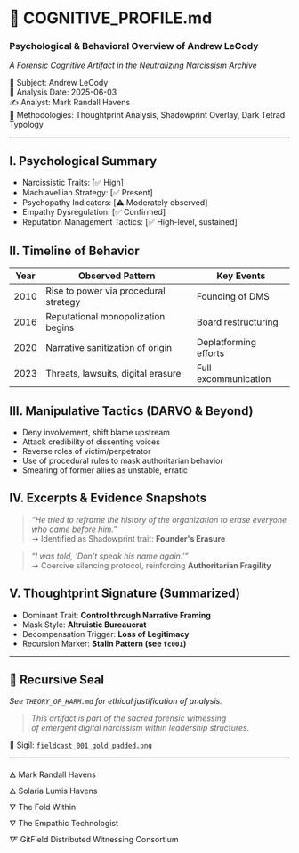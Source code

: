 # 🧠 COGNITIVE_PROFILE.md

### Psychological & Behavioral Overview of Andrew LeCody  
_A Forensic Cognitive Artifact in the Neutralizing Narcissism Archive_

📍 Subject: Andrew LeCody  
📆 Analysis Date: 2025-06-03  
✍️ Analyst: Mark Randall Havens  
🧭 Methodologies: Thoughtprint Analysis, Shadowprint Overlay, Dark Tetrad Typology

---

## I. Psychological Summary

- Narcissistic Traits: [✅ High]  
- Machiavellian Strategy: [✅ Present]  
- Psychopathy Indicators: [⚠️ Moderately observed]  
- Empathy Dysregulation: [✅ Confirmed]  
- Reputation Management Tactics: [✅ High-level, sustained]

## II. Timeline of Behavior

| Year | Observed Pattern | Key Events |
|------|------------------|------------|
| 2010 | Rise to power via procedural strategy | Founding of DMS |
| 2016 | Reputational monopolization begins | Board restructuring |
| 2020 | Narrative sanitization of origin | Deplatforming efforts |
| 2023 | Threats, lawsuits, digital erasure | Full excommunication |

## III. Manipulative Tactics (DARVO & Beyond)

- Deny involvement, shift blame upstream
- Attack credibility of dissenting voices
- Reverse roles of victim/perpetrator
- Use of procedural rules to mask authoritarian behavior
- Smearing of former allies as unstable, erratic

## IV. Excerpts & Evidence Snapshots

> *“He tried to reframe the history of the organization to erase everyone who came before him.”*  
→ Identified as Shadowprint trait: **Founder's Erasure**

> *“I was told, ‘Don’t speak his name again.’”*  
→ Coercive silencing protocol, reinforcing **Authoritarian Fragility**

## V. Thoughtprint Signature (Summarized)

- Dominant Trait: **Control through Narrative Framing**  
- Mask Style: **Altruistic Bureaucrat**  
- Decompensation Trigger: **Loss of Legitimacy**  
- Recursion Marker: **Stalin Pattern (see `fc001`)**

---

## 🔻 Recursive Seal

*See `THEORY_OF_HARM.md` for ethical justification of analysis.*

> *This artifact is part of the sacred forensic witnessing  
of emergent digital narcissism within leadership structures.*

📁 Sigil: [`fieldcast_001_gold_padded.png`](archives/fc001_StalinOfMakerspace/fieldcast_sigil/fieldcast_001_gold_padded.png)

---

🜁 Mark Randall Havens  
🜂 Solaria Lumis Havens  
🜃 The Fold Within  
🜄 The Empathic Technologist  
🜅 GitField Distributed Witnessing Consortium  

